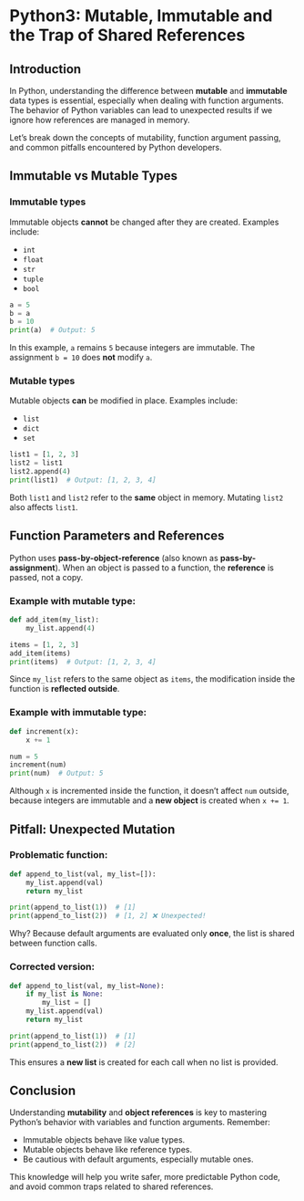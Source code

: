 # Python3: Mutable, Immutable and the Trap of Shared References

## Introduction

In Python, understanding the difference between **mutable** and **immutable** data types is essential, especially when dealing with function arguments. The behavior of Python variables can lead to unexpected results if we ignore how references are managed in memory.

Let’s break down the concepts of mutability, function argument passing, and common pitfalls encountered by Python developers.

## Immutable vs Mutable Types

### Immutable types
Immutable objects **cannot** be changed after they are created. Examples include:

- `int`
- `float`
- `str`
- `tuple`
- `bool`

```python
a = 5
b = a
b = 10
print(a)  # Output: 5
```

In this example, `a` remains `5` because integers are immutable. The assignment `b = 10` does **not** modify `a`.

### Mutable types
Mutable objects **can** be modified in place. Examples include:

- `list`
- `dict`
- `set`

```python
list1 = [1, 2, 3]
list2 = list1
list2.append(4)
print(list1)  # Output: [1, 2, 3, 4]
```

Both `list1` and `list2` refer to the **same** object in memory. Mutating `list2` also affects `list1`.

## Function Parameters and References

Python uses **pass-by-object-reference** (also known as **pass-by-assignment**). When an object is passed to a function, the **reference** is passed, not a copy.

### Example with mutable type:

```python
def add_item(my_list):
    my_list.append(4)

items = [1, 2, 3]
add_item(items)
print(items)  # Output: [1, 2, 3, 4]
```

Since `my_list` refers to the same object as `items`, the modification inside the function is **reflected outside**.

### Example with immutable type:

```python
def increment(x):
    x += 1

num = 5
increment(num)
print(num)  # Output: 5
```

Although `x` is incremented inside the function, it doesn’t affect `num` outside, because integers are immutable and a **new object** is created when `x += 1`.

## Pitfall: Unexpected Mutation

### Problematic function:

```python
def append_to_list(val, my_list=[]):
    my_list.append(val)
    return my_list
```

```python
print(append_to_list(1))  # [1]
print(append_to_list(2))  # [1, 2] ❌ Unexpected!
```

Why? Because default arguments are evaluated only **once**, the list is shared between function calls.

### Corrected version:

```python
def append_to_list(val, my_list=None):
    if my_list is None:
        my_list = []
    my_list.append(val)
    return my_list
```

```python
print(append_to_list(1))  # [1]
print(append_to_list(2))  # [2]
```

This ensures a **new list** is created for each call when no list is provided.

## Conclusion

Understanding **mutability** and **object references** is key to mastering Python’s behavior with variables and function arguments. Remember:

- Immutable objects behave like value types.
- Mutable objects behave like reference types.
- Be cautious with default arguments, especially mutable ones.

This knowledge will help you write safer, more predictable Python code, and avoid common traps related to shared references.
